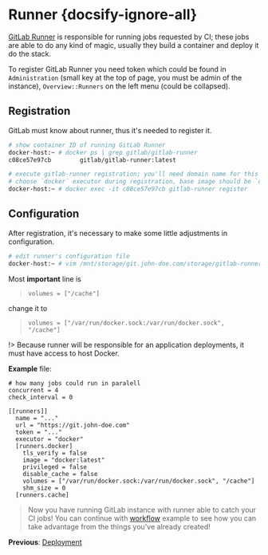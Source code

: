 # Runner {docsify-ignore-all}

[GitLab Runner](https://docs.gitlab.com/runner/) is responsible for running jobs requested by CI; these
jobs are able to do any kind of magic, usually they build a container and deploy it do the stack.

To register GitLab Runner you need token which could be found in `Administration` (small key at the top of 
page, you must be admin of the instance), `Overview::Runners` on the left menu (could be collapsed).

## Registration

GitLab must know about runner, thus it's needed to register it.

```bash
# show container ID of running GitLab Runner
docker-host:~ # docker ps | grep gitlab/gitlab-runner
c08ce57e97cb        gitlab/gitlab-runner:latest                                       "/usr/bin/dumb-ini..."   31 hours ago        Up 31 hours                                         git-john-doe-com_gitlab-runner.1.14x9n7rtbtbugrinley2nj18f

# execute gitlab-runner registration; you'll need domain name for this and token found in GitLab instance
# choose `docker` executor during registration, base image should be `docker:latest`
docker-host:~ # docker exec -it c08ce57e97cb gitlab-runner register
```
## Configuration

After registration, it's necessary to make some little adjustments in configuration.

```bash
# edit runner's configuration file
docker-host:~ # vim /mnt/storage/git.john-doe.com/storage/gitlab-runner/config.toml
```

Most **important** line is

> `volumes = ["/cache"]`

change it to

> `volumes = ["/var/run/docker.sock:/var/run/docker.sock", "/cache"]`

!> Because runner will be responsible for an application deployments, it must have access to host Docker. 

**Example** file:

```text
# how many jobs could run in paralell 
concurrent = 4
check_interval = 0

[[runners]]
  name = "..."
  url = "https://git.john-doe.com"
  token = "..."
  executor = "docker"
  [runners.docker]
    tls_verify = false
    image = "docker:latest"
    privileged = false
    disable_cache = false
    volumes = ["/var/run/docker.sock:/var/run/docker.sock", "/cache"]
    shm_size = 0
  [runners.cache]
```

> Now you have running GitLab instance with runner able to catch your CI jobs! You can continue with [workflow](/examples/workflow/index)
example to see how you can take advantage from the things you've already created!  

**Previous**: [Deployment](/devops/gitlab/deployment)
